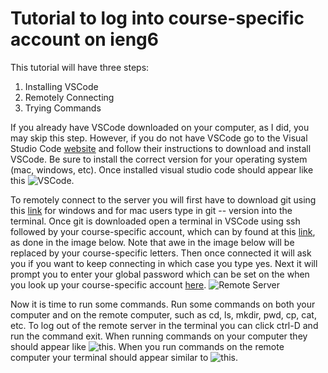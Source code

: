 # Tutorial to log into course-specific account on ieng6
This tutorial will have three steps:
  1. Installing VSCode
  2. Remotely Connecting
  3. Trying Commands

If you already have VSCode downloaded on your computer, as I did, you may skip this step. However, if you do not have VSCode go to the Visual Studio Code [website]( https://code.visualstudio.com/) and follow their instructions to download and install VSCode. Be sure to install the correct version for your operating system (mac, windows, etc). Once installed visual studio code should appear like this ![VSCode](https://user-images.githubusercontent.com/122580017/212500609-3b42d5d6-7967-47a0-981c-92cba7ddca09.png).


To remotely connect to the server you will first have to download git using this [link](https://gitforwindows.org/) for windows and for mac users type in git -- version into the terminal. Once git is downloaded open a terminal in VSCode using ssh followed by your course-specific account, which can by found at this [link](https://sdacs.ucsd.edu/~icc/index.php), as done in the image below. Note that awe in the image below will be replaced by your course-specific letters. Then once connected it will ask you if you want to keep connecting in which case you type yes. Next it will prompt you to enter your global password which can be set on the when you look up your course-specific account [here](https://sdacs.ucsd.edu/~icc/index.php). ![Remote Server](https://user-images.githubusercontent.com/122580017/212500822-a813c513-5439-4332-ac07-95b6c2f06f33.png)


Now it is time to run some commands. Run some commands on both your computer and on the remote computer, such as cd, ls, mkdir, pwd, cp, cat, etc. To log out of the remote server in the terminal you can click ctrl-D and run the command exit. When running commands on your computer they should appear like ![this](https://user-images.githubusercontent.com/122580017/212500874-77217f88-9541-4f7d-a2ac-a42b78fd9ea7.png). When you run commands on the remote computer your terminal should appear similar to ![this](https://user-images.githubusercontent.com/122580017/212500881-48d7a180-8cbe-4291-a7c4-e3bc9072255f.png). 

